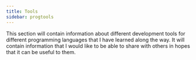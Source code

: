 ```yaml
---
title: Tools
sidebar: progtools
---
```


This section will contain information about different development tools for different programming languages that I have
learned along the way.  It will contain information that I would like to be able to share with others in hopes that it
can be useful to them.
